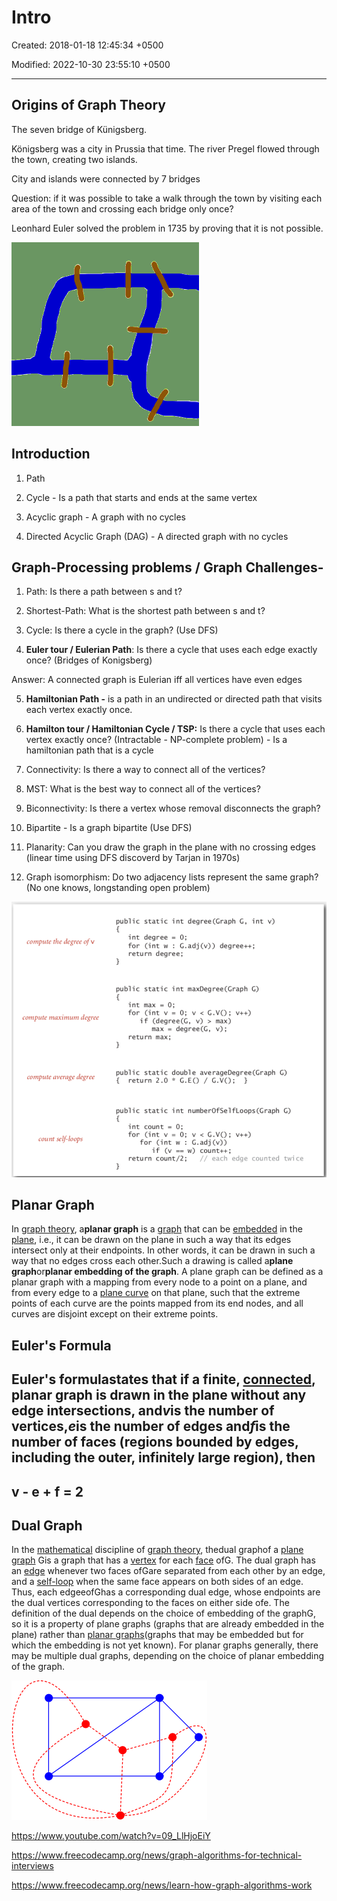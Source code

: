 # Intro

Created: 2018-01-18 12:45:34 +0500

Modified: 2022-10-30 23:55:10 +0500

---

## Origins of Graph Theory

The seven bridge of Künigsberg.

Königsberg was a city in Prussia that time. The river Pregel flowed through the town, creating two islands.

City and islands were connected by 7 bridges

Question: if it was possible to take a walk through the town by visiting each area of the town and crossing each bridge only once?

Leonhard Euler solved the problem in 1735 by proving that it is not possible.

![image](media/Intro-image1.png)

## Introduction

1. Path

2. Cycle - Is a path that starts and ends at the same vertex

3. Acyclic graph - A graph with no cycles

4. Directed Acyclic Graph (DAG) - A directed graph with no cycles

## Graph-Processing problems / Graph Challenges-

1. Path: Is there a path between s and t?

2. Shortest-Path: What is the shortest path between s and t?

3. Cycle: Is there a cycle in the graph? (Use DFS)

4. **Euler tour / Eulerian Path**: Is there a cycle that uses each edge exactly once? (Bridges of Konigsberg)

Answer: A connected graph is Eulerian iff all vertices have even edges

5. **Hamiltonian Path -** is a path in an undirected or directed path that visits each vertex exactly once.

6. **Hamilton tour / Hamiltonian Cycle / TSP:** Is there a cycle that uses each vertex exactly once? (Intractable - NP-complete problem) - Is a hamiltonian path that is a cycle

7. Connectivity: Is there a way to connect all of the vertices?

8. MST: What is the best way to connect all of the vertices?

9. Biconnectivity: Is there a vertex whose removal disconnects the graph?

10. Bipartite - Is a graph bipartite (Use DFS)

11. Planarity: Can you draw the graph in the plane with no crossing edges (linear time using DFS discoverd by Tarjan in 1970s)

12. Graph isomorphism: Do two adjacency lists represent the same graph? (No one knows, longstanding open problem)

![image](media/Intro-image2.png)

## Planar Graph

In [graph theory](https://en.wikipedia.org/wiki/Graph_theory), a**planar graph** is a [graph](https://en.wikipedia.org/wiki/Graph_(discrete_mathematics)) that can be [embedded](https://en.wikipedia.org/wiki/Graph_embedding) in the [plane](https://en.wikipedia.org/wiki/Plane_(geometry)), i.e., it can be drawn on the plane in such a way that its edges intersect only at their endpoints. In other words, it can be drawn in such a way that no edges cross each other.Such a drawing is called a**plane graph**or**planar embedding of the graph**. A plane graph can be defined as a planar graph with a mapping from every node to a point on a plane, and from every edge to a [plane curve](https://en.wikipedia.org/wiki/Plane_curve) on that plane, such that the extreme points of each curve are the points mapped from its end nodes, and all curves are disjoint except on their extreme points.

## Euler's Formula

## Euler's formulastates that if a finite, [connected](https://en.wikipedia.org/wiki/Connectivity_(graph_theory)), planar graph is drawn in the plane without any edge intersections, and*v*is the number of vertices,*e*is the number of edges and*f*is the number of faces (regions bounded by edges, including the outer, infinitely large region), then

## v - e + f = 2

## Dual Graph

In the [mathematical](https://en.wikipedia.org/wiki/Mathematics) discipline of [graph theory](https://en.wikipedia.org/wiki/Graph_theory), thedual graphof a [plane graph](https://en.wikipedia.org/wiki/Plane_graph) Gis a graph that has a [vertex](https://en.wikipedia.org/wiki/Vertex_(graph_theory)) for each [face](https://en.wikipedia.org/wiki/Face_(graph_theory)) ofG. The dual graph has an [edge](https://en.wikipedia.org/wiki/Edge_(graph_theory)) whenever two faces ofGare separated from each other by an edge, and a [self-loop](https://en.wikipedia.org/wiki/Self-loop) when the same face appears on both sides of an edge. Thus, each edgeeofGhas a corresponding dual edge, whose endpoints are the dual vertices corresponding to the faces on either side ofe. The definition of the dual depends on the choice of embedding of the graphG, so it is a property of plane graphs (graphs that are already embedded in the plane) rather than [planar graphs](https://en.wikipedia.org/wiki/Planar_graph)(graphs that may be embedded but for which the embedding is not yet known). For planar graphs generally, there may be multiple dual graphs, depending on the choice of planar embedding of the graph.

![image](media/Intro-image3.png)

<https://www.youtube.com/watch?v=09_LlHjoEiY>

<https://www.freecodecamp.org/news/graph-algorithms-for-technical-interviews>

<https://www.freecodecamp.org/news/learn-how-graph-algorithms-work>
